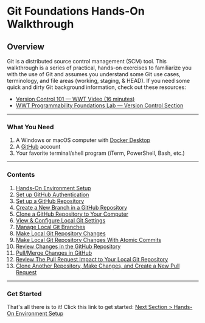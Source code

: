 # Git Foundations Hands-On Walkthrough

## Overview

Git is a distributed source control management (SCM) tool. This walkthrough is a series of practical, hands-on exercises to familiarize you with the use of Git and assumes you understand some Git use cases, terminology, and file areas (working, staging, & HEAD). If you need some quick and dirty Git background information, check out these resources:

- [Version Control 101 — WWT Video (16 minutes)](https://www.wwt.com/video/introduction-to-version-control)
- [WWT Programmability Foundations Lab — Version Control Section](https://www.wwt.com/lab/programmability-foundations-lab)

---

### What You Need

1. A Windows or macOS computer with [Docker Desktop](https://www.docker.com/products/docker-desktop "Docker Desktop Download")
2. A [GitHub](https://github.com/join "Join GitHub") account
3. Your favorite terminal/shell program (iTerm, PowerShell, Bash, etc.)

---

### Contents

1. [Hands-On Environment Setup](sections/section_1.md "Hands-On Environment Setup")
2. [Set up GitHub Authentication](sections/section_2.md "Set up GitHub Authentication")
3. [Set up a GitHub Repository](sections/section_3.md "Setup a GitHub Repository")
4. [Create a New Branch in a GitHub Repository](sections/section_4.md "Create a New Branch in a GitHub Repository")
5. [Clone a GitHub Repository to Your Computer](sections/section_5.md "Clone a GitHub Repository to Your Computer")
6. [View & Configure Local Git Settings](sections/section_6.md "View & Configure Local Git Settings")
7. [Manage Local Git Branches](sections/section_7.md "Manage Local Git Branches")
8. [Make Local Git Repository Changes](sections/section_8.md "Make Local Git Repository Changes")
9. [Make Local Git Repository Changes With Atomic Commits](sections/section_9.md "Make Local Git Repository Changes With Atomic Commits")
10. [Review Changes in the GitHub Repository](sections/section_10.md "Review Changes in the GitHub Repository")
11. [Pull/Merge Changes in GitHub](sections/section_11.md "Pull/Merge Changes in GitHub")
12. [Review The Pull Request Impact to Your Local Git Repository](sections/section_12.md "Review The Pull Request Impact to Your Local Git Repository")
13. [Clone Another Repository, Make Changes, and Create a New Pull Request](sections/section_13.md "Clone Another Repository, Make Changes, and Create a New Pull Request")

---

### Get Started

That's all there is to it! Click this link to get started: [Next Section > Hands-On Environment Setup](sections/section_1.md "Hands-On Environment Setup")
